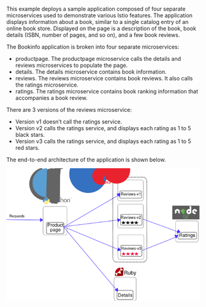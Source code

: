 This example deploys a sample application composed of four separate microservices used to demonstrate various Istio features. The application displays information about a book, similar to a single catalog entry of an online book store. Displayed on the page is a description of the book, book details (ISBN, number of pages, and so on), and a few book reviews.

The Bookinfo application is broken into four separate microservices:

- productpage. The productpage microservice calls the details and  reviews microservices to populate the page.
- details. The details microservice contains book information.
- reviews. The reviews microservice contains book reviews. It also calls the ratings microservice.
- ratings. The ratings microservice contains book ranking information that accompanies a book review.
  
There are 3 versions of the reviews microservice:

- Version v1 doesn’t call the ratings service.
- Version v2 calls the ratings service, and displays each rating as 1 to 5 black stars.
- Version v3 calls the ratings service, and displays each rating as 1 to 5 red stars.

The end-to-end architecture of the application is shown below.

![architecture](https://github.com/alperhankendi/katacoda-scenarios/blob/master/deploy-istio-1.4-k8s/assets/noistio.png "end to end architecture")
